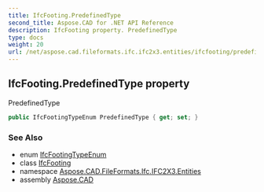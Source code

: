```yaml
---
title: IfcFooting.PredefinedType
second_title: Aspose.CAD for .NET API Reference
description: IfcFooting property. PredefinedType
type: docs
weight: 20
url: /net/aspose.cad.fileformats.ifc.ifc2x3.entities/ifcfooting/predefinedtype/
---
```

## IfcFooting.PredefinedType property

PredefinedType

```csharp
public IfcFootingTypeEnum PredefinedType { get; set; }
```

### See Also

* enum [IfcFootingTypeEnum](../../../aspose.cad.fileformats.ifc.ifc2x3.types/ifcfootingtypeenum/)
* class [IfcFooting](../)
* namespace [Aspose.CAD.FileFormats.Ifc.IFC2X3.Entities](../../ifcfooting/)
* assembly [Aspose.CAD](../../../)


